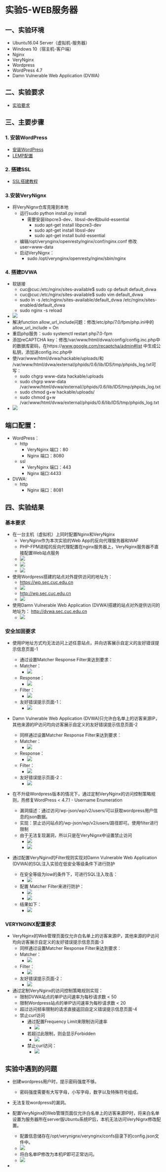 # 实验5-WEB服务器
## 一、实验环境
+ Ubuntu16.04 Server（虚拟机-服务器）	
+ Windows 10（宿主机-客户端）
+ Nginx
+ VeryNginx
+ Wordpress
+ WordPress 4.7
+ Damn Vulnerable Web Application (DVWA)
## 二、实验要求
+ [实验要求](http://sec.cuc.edu.cn/huangwei/course/LinuxSysAdmin/chap0x05.exp.md.html#/verynginx "实验要求")
## 三、主要步骤
### 1. 安装WordPress
+ [安装WordPress](https://www.digitalocean.com/community/tutorials/how-to-install-wordpress-with-lemp-on-ubuntu-16-04)
+ [LEMP配置](https://www.digitalocean.com/community/tutorials/how-to-install-linux-nginx-mysql-php-lemp-stack-in-ubuntu-16-04)
### 2. 搭建SSL
+ [SSL搭建教程](https://www.digitalocean.com/community/tutorials/how-to-create-a-self-signed-ssl-certificate-for-nginx-in-ubuntu-16-04)
### 3.安装VeryNignx
+ 将VeryNignx仓库克隆到本地
	+ 运行sudo python install.py install
		+ 需要安装libpcre3-dev、libssl-dev和build-essential
			+ sudo apt-get install libpcre3-dev
			+ sudo apt-get install libssl-dev
			+ sudo apt-get install build-essential
	+ 编辑/opt/verynginx/openresty/nginx/conf/nginx.conf 修改user=www-data
	+ 启动VeryNignx：
		+ sudo /opt/verynginx/openresty/nginx/sbin/nginx
### 4. 搭建DVWA
+ 软链接
	+ cuc@cuc:/etc/nginx/sites-available$ sudo cp default default_dvwa
	+ cuc@cuc:/etc/nginx/sites-available$ sudo vim default_dvwa
	+ sudo ln -s /etc/nginx/sites-available/default_dvwa /etc/nginx/sites-enabled/default_dvwa
	+ sudo nginx -s reload
+ ![](./img/5-0-1.png)
+ 解决function allow_url_include问题：修改/etc/php/7.0/fpm/php.ini中的allow_url_include = On
+ 重启php服务：sudo systemctl restart php7.0-fpm
+ 添加reCAPTCHA key：修改/var/www/html/dvwa/config/config.inc.php中的数据库密码，在https://www.google.com/recaptcha/admin#list 中生成公私钥，添加进config.inc.php中
+ 使/var/www/html/dvwa/hackable/uploads/和 /var/www/html/dvwa/external/phpids/0.6/lib/IDS/tmp/phpids_log.txt可写：
	+ sudo chgrp www-data hackable/uploads
	+ sudo chgrp www-data /var/www/html/dvwa/external//phpids/0.6/lib/IDS/tmp/phpids_log.txt
	+ sudo chmod g+w hackable/uploads/
	+ sudo chmod g+w /var/www/html/dvwa/external/phpids/0.6/lib/IDS/tmp/phpids_log.txt
+ ![](./img/5-0-2.png)
## 端口配置：
+ WordPress：
	+ http
		+ VeryNginx 端口：80
		+ Nginx 端口：8080
	+ ssl
		+ VeryNginx 端口：443
		+ Nginx 端口:4433
+ DVWA:
	+ http
		+ Nginx 端口：8081
## 四、实验结果
### 基本要求
+ 在一台主机（虚拟机）上同时配置Nginx和VeryNginx
	+ VeryNginx作为本次实验的Web App的反向代理服务器和WAF
	+ PHP-FPM进程的反向代理配置在nginx服务器上，VeryNginx服务器不直接配置Web站点服务
	+ ![](./img/5-1.1.png)
	+ ![](./img/5-1.2.png)
	+ ![](./img/5-1.png)
+ 使用Wordpress搭建的站点对外提供访问的地址为：
	+ https://wp.sec.cuc.edu.cn
	+ ![](./img/5-1-2.png)
	+ http://wp.sec.cuc.edu.cn
	+ ![](./img/5-1-1.png)
+ 使用Damn Vulnerable Web Application (DVWA)搭建的站点对外提供访问的地址为： http://dvwa.sec.cuc.edu.cn
	+ ![](./img/5-2-1.png)
### 安全加固要求
+ 使用IP地址方式均无法访问上述任意站点，并向访客展示自定义的友好错误提示信息页面-1
	+ 通过设置Matcher Response Filter来达到要求：
	+ Matcher：
		+ ![](./img/5-3-1.png)
	+ Response：
		+ ![](./img/5-3-3.png)
	+ Filter：
		+ ![](./img/5-3-2.png)
	+ 友好错误提示页面-1：
		+ ![](./img/5-3-4.png)
	
+ Damn Vulnerable Web Application (DVWA)只允许白名单上的访客来源IP，其他来源的IP访问均向访客展示自定义的友好错误提示信息页面-2
	+ 同样通过设置Matcher Response Filter来达到要求：
	+ Matcher：
		+ ![](./img/5-4-1.png)
	+ Response：
		+ ![](./img/5-4-3.png)
	+ Filter：
		+ ![](./img/5-4-2.png)
	+ 友好错误提示页面-2：
		+ ![](./img/5-4-4.png)
+ 在不升级Wordpress版本的情况下，通过定制VeryNginx的访问控制策略规则，热修复WordPress < 4.7.1 - Username Enumeration
	+ 漏洞描述：通过访问/wp-json/wp/v2/users/可以获取wordpress用户信息的json数据。
	+ 实现：禁止访问站点的/wp-json/wp/v2/users/路径即可。使用filter进行限制
	+ 由于无法复现漏洞，所以只是在VeryNignx中设置禁止访问
		+  ![](./img/5-5-1.png)
		+  ![](./img/5-5-2.png)
+ 通过配置VeryNginx的Filter规则实现对Damn Vulnerable Web Application (DVWA)的SQL注入实验在低安全等级条件下进行防护
	+ 在安全等级为low的条件下，可进行SQL注入攻击：
		+  ![](./img/5-6-1.png)
	+ 配置 Matcher Filter来进行防护：
		+  ![](./img/5-6-2.png)
		+  ![](./img/5-6-3.png)
	+ 结果如下：
		+  ![](./img/5-6-4.png)  
### VERYNGINX配置要求
+ VeryNginx的Web管理页面仅允许白名单上的访客来源IP，其他来源的IP访问均向访客展示自定义的友好错误提示信息页面-3
	+ 同样通过设置Matcher Response Filter来达到要求：
	+ Matcher：
		+ ![](./img/5-7-1.png)
	+ Filter：
		+ ![](./img/5-7-2.png)
	+ 友好错误提示页面-2：
		+ ![](./img/5-7-3.png)
+ 通过定制VeryNginx的访问控制策略规则实现：
	+ 限制DVWA站点的单IP访问速率为每秒请求数 < 50
	+ 限制Wordpress站点的单IP访问速率为每秒请求数 < 20
	+ 超过访问频率限制的请求直接返回自定义错误提示信息页面-4
	+ 禁止curl访问
		+ 通过配置Frequency Limit来限制访问速率
			+ ![](./img/5-8-1.png)
		+ 若超过此限制，则会显示Forbidden
			+ ![](./img/5-8-2.png)
		+ 禁止curl访问：
			+ ![](./img/5-8-3.png)
## 实验中遇到的问题
+ 创建wordpress用户时，提示密码强度不够。
	+ 密码强度需要有大写字母，小写字母，数字以及特殊符号组成。
+ 无法复现wordpress的漏洞。
+ 配置VeryNginx的Web管理页面仅允许白名单上的访客来源IP时，将来白名单设置为服务器所在server版Ubuntu系统IP后，本机无法访问VeryNignx修改配置。
	+ 配置信息储存在/opt/verynignx/verynginx/confs目录下的config.json文件中。
	+ ![](./img/q-2-1.png)
	+ 将白名单IP修改为本机IP即可正常访问。
	+ ![](./img/q-2-2.png)
	
+ 
